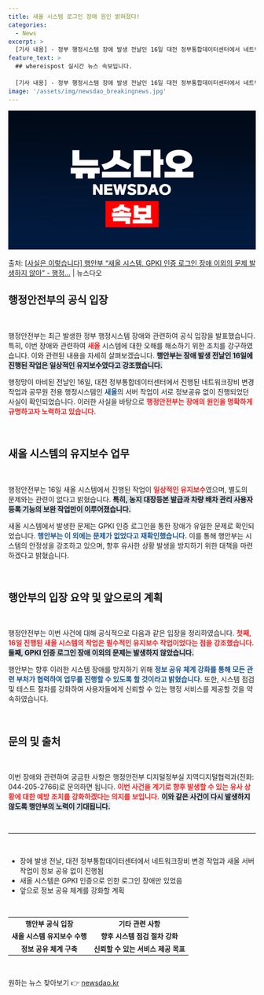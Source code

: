 ```yaml
---
title: 새올 시스템 로그인 장애 원인 밝혀졌다!
categories:
  - News
excerpt: >
  [기사 내용] - 정부 행정시스템 장애 발생 전날인 16일 대전 정부통합데이터센터에서 네트워크장비 변경 작업…
feature_text: >
  ## whereispost 실시간 뉴스 속보입니다.

  [기사 내용] - 정부 행정시스템 장애 발생 전날인 16일 대전 정부통합데이터센터에서 네트워크장비 변경 작업…
image: '/assets/img/newsdao_breakingnews.jpg'
---
```


![뉴스다오 속보](/assets/img/newsdao_breakingnews.jpg)

<p>출처: <a href="https://newsdao.kr/2589" rel="dofollow">[사실은 이렇습니다] 행안부 “새올 시스템, GPKI 인증 로그인 장애 이외의 문제 발생하지 않아” - 행정…</a> | 뉴스다오</p>

<h2 data-ke-size="size26">행정안전부의 공식 입장</h2>

<p data-ke-size="size16">&nbsp;</p>

행정안전부는 최근 발생한 정부 행정시스템 장애와 관련하여 공식 입장을 발표했습니다. 특히, 이번 장애와 관련하여 <b><span style="color: #ee2323;">새올</span></b> 시스템에 대한 오해를 해소하기 위한 조치를 강구하였습니다. 이와 관련된 내용을 자세히 살펴보겠습니다. <b><span style="background-color: #21538527;">행안부는 장애 발생 전날인 16일에 진행된 작업은 일상적인 유지보수였다고 강조했습니다.</span></b> 

행정망이 마비된 전날인 16일, 대전 정부통합데이터센터에서 진행된 네트워크장비 변경 작업과 공무원 전용 행정시스템인 <b><span style="color: #1a5490;">새올</span></b>의 서버 작업이 서로 정보공유 없이 진행되었던 사실이 확인되었습니다. 이러한 사실을 바탕으로 <b><span style="color: #ee2323;">행정안전부는 장애의 원인을 명확하게 규명하고자 노력하고 있습니다.</span></b> 

<p data-ke-size="size16">&nbsp;</p>

<h2 data-ke-size="size26">새올 시스템의 유지보수 업무</h2>

<p data-ke-size="size16">&nbsp;</p>

행정안전부는 16일 새올 시스템에서 진행된 작업이 <b><span style="color: #ee2323;">일상적인 유지보수</span></b>였으며, 별도의 문제와는 관련이 없다고 밝혔습니다. <b><span style="background-color: #21538527;">특히, 농지 대장등본 발급과 차량 배차 관리 사용자 등록 기능의 보완 작업만이 이루어졌습니다.</span></b> 

새올 시스템에서 발생한 문제는 GPKI 인증 로그인을 통한 장애가 유일한 문제로 확인되었습니다. <b><span style="color: #1a5490;">행안부는 이 외에는 문제가 없었다고 재확인했습니다.</span></b> 이를 통해 행안부는 시스템의 안정성을 강조하고 있으며, 향후 유사한 상황 발생을 방지하기 위한 대책을 마련하겠다고 밝혔습니다. 

<p data-ke-size="size16">&nbsp;</p>

<h2 data-ke-size="size26">행안부의 입장 요약 및 앞으로의 계획</h2>

<p data-ke-size="size16">&nbsp;</p>

행정안전부는 이번 사건에 대해 공식적으로 다음과 같은 입장을 정리하였습니다. <b><span style="color: #ee2323;">첫째, 16일 진행된 새올 시스템의 작업은 필수적인 유지보수 작업이었다는 점을 강조했습니다.</span></b> <b><span style="background-color: #21538527;">둘째, GPKI 인증 로그인 장애 이외의 문제는 발생하지 않았습니다.</span></b> 

행안부는 향후 이러한 시스템 장애를 방지하기 위해 <b><span style="color: #1a5490;">정보 공유 체계 강화를 통해 모든 관련 부처가 협력하여 업무를 진행할 수 있도록 할 것이라고 밝혔습니다.</span></b> 또한, 시스템 점검 및 테스트 절차를 강화하여 사용자들에게 신뢰할 수 있는 행정 서비스를 제공할 것을 약속하였습니다. 

<p data-ke-size="size16">&nbsp;</p>

<h2 data-ke-size="size26">문의 및 출처</h2>

<p data-ke-size="size16">&nbsp;</p>

이번 장애와 관련하여 궁금한 사항은 행정안전부 디지털정부실 지역디지털협력과(전화: 044-205-2766)로 문의하면 됩니다. <b><span style="color: #ee2323;">이번 사건을 계기로 향후 발생할 수 있는 유사 상황에 대한 예방 조치를 강화하겠다는 의지를 보입니다.</span></b> <b><span style="background-color: #21538527;">이와 같은 사건이 다시 발생하지 않도록 행안부의 노력이 기대됩니다.</span></b>

<p data-ke-size="size16">&nbsp;</p>

<hr>

<p data-ke-size="size16">&nbsp;</p>

<ul>
  <li>장애 발생 전날, 대전 정부통합데이터센터에서 네트워크장비 변경 작업과 새올 서버 작업이 정보 공유 없이 진행됨</li>
  <li>새올 시스템은 GPKI 인증으로 인한 로그인 장애만 있었음</li>
  <li>앞으로 정보 공유 체계를 강화할 계획</li>
</ul>

<p data-ke-size="size16">&nbsp;</p>

<table style="width: 100%;">
    <tr>
        <td style="text-align: center; height: 17px;"><b>행안부 공식 입장</b></td>
        <td style="text-align: center; height: 17px;"><b>기타 관련 사항</b></td>
    </tr>
    <tr>
        <td style="text-align: center; height: 17px;"><b>새올 시스템 유지보수 수행</b></td>
        <td style="text-align: center; height: 17px;"><b>향후 시스템 점검 절차 강화</b></td>
    </tr>
    <tr>
        <td style="text-align: center; height: 17px;"><b>정보 공유 체계 구축</b></td>
        <td style="text-align: center; height: 17px;"><b>신뢰할 수 있는 서비스 제공 목표</b></td>
    </tr>
</table>

<p data-ke-size="size16">&nbsp;</p> 

원하는 뉴스 찾아보기 👉 <a href="https://newsdao.kr" rel="dofollow">newsdao.kr</a>


